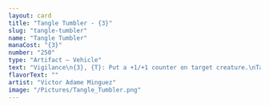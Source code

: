 ```yaml
---
layout: card
title: "Tangle Tumbler - {3}"
slug: "tangle-tumbler"
name: "Tangle Tumbler"
manaCost: "{3}"
number: "250"
type: "Artifact — Vehicle"
text: "Vigilance\n{3}, {T}: Put a +1/+1 counter on target creature.\nTap two untapped tokens you control: This Vehicle becomes an artifact creature until end of turn."
flavorText: ""
artist: "Victor Adame Minguez"
image: "/Pictures/Tangle_Tumbler.png"
---
```


